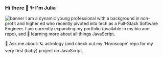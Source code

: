 ### Hi there 👋 ✨ I'm Julia 
![banner](https://user-images.githubusercontent.com/126643073/227660063-c0bc03ba-e9c5-4e1f-a5fe-1b01d09cc4a4.png)
 I am a dynamic young professional with a background in non-profit and higher ed who recently pivoted into tech as a Full-Stack Software Engineer. I am currently expanding my portfolio (available in my bio and repo), and 🌱 learning more about all things JavaScript. 
 
 💬 Ask me about: 🪐 astrology (and check out my 'Horoscope' repo for my very first (baby) project on JavaScript.
<!--
**cunhajulia/cunhajulia** is a ✨ _special_ ✨ repository because its `README.md` (this file) appears on your GitHub profile.

Here are some ideas to get you started:

- 🔭 I’m currently working on ...
- 🌱 I’m currently learning ...
- 👯 I’m looking to collaborate on ...
- 🤔 I’m looking for help with ...
- 💬 Ask me about ...
- 📫 How to reach me: ...
- 😄 Pronouns: ...
- ⚡ Fun fact: ...
-->

